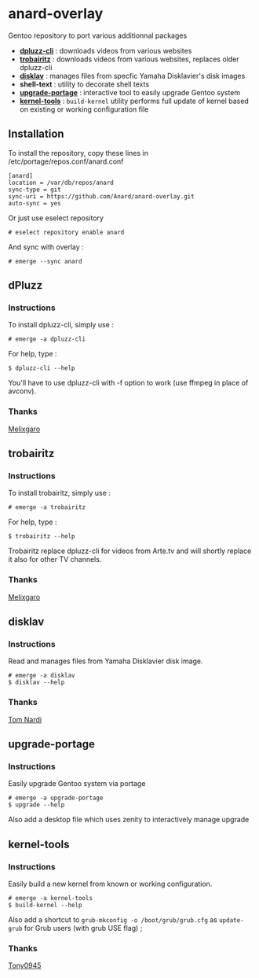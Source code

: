 # anard-overlay
Gentoo repository to port various additionnal packages
- [**dpluzz-cli**](README.md#dpluzz) :
    downloads videos from various websites
- [**trobairitz**](README.md#trobairitz) :
    downloads videos from various websites, replaces older dpluzz-cli 
- [**disklav**](README.md#disklav) :
    manages files from specfic Yamaha Disklavier's disk images
- **shell-text** :
    utility to decorate shell texts
- [**upgrade-portage**](README.md#upgrade-portage) :
    interactive tool to easily upgrade Gentoo system
- [**kernel-tools**](README.md#kernel-tools) :
    `build-kernel` utility performs full update of kernel based on existing or working configuration file
    
## Installation
To install the repository, copy these lines in /etc/portage/repos.conf/anard.conf
```
[anard]
location = /var/db/repos/anard
sync-type = git
sync-uri = https://github.com/Anard/anard-overlay.git
auto-sync = yes
```

Or just use eselect repository
```
# eselect repository enable anard
```

And sync with overlay :

```
# emerge --sync anard
```

## dPluzz
### Instructions
To install dpluzz-cli, simply use :
```
# emerge -a dpluzz-cli
```

For help, type :
```
$ dpluzz-cli --help
```

You'll have to use dpluzz-cli with -f option to work (use ffmpeg in place of avconv).

### Thanks
[Melixgaro](https://launchpad.net/~melixgaro)

## trobairitz
### Instructions
To install trobairitz, simply use :
```
# emerge -a trobairitz
```

For help, type :
```
$ trobairitz --help
```

Trobairitz replace dpluzz-cli for videos from Arte.tv and will shortly replace it also for other TV channels.

### Thanks
[Melixgaro](https://launchpad.net/~melixgaro)

## disklav
### Instructions
Read and manages files from Yamaha Disklavier disk image.
```
# emerge -a disklav
$ disklav --help
```
### Thanks
[Tom Nardi](https://github.com/MS3FGX/)

## upgrade-portage
### Instructions
Easily upgrade Gentoo system via portage
```
# emerge -a upgrade-portage
$ upgrade --help
```
Also add a desktop file which uses zenity to interactively manage upgrade

## kernel-tools
### Instructions
Easily build a new kernel from known or working configuration.
```
# emerge -a kernel-tools
$ build-kernel --help
```
Also add a shortcut to `grub-mkconfig -o /boot/grub/grub.cfg` as `update-grub` for Grub users (with grub USE flag) ;

### Thanks
[Tony0945](https://forums.gentoo.org/viewtopic-t-1135833.html)

